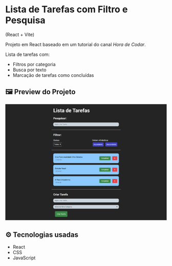 
# Lista de Tarefas com Filtro e Pesquisa
(React + Vite)

Projeto em React baseado em um tutorial do canal *Hora de Codar*.

Lista de tarefas com:
- Filtros por categoria
- Busca por texto
- Marcação de tarefas como concluídas

## 🖼️ Preview do Projeto

![Preview do projeto](public/Screenshot.png)

## ⚙️ Tecnologias usadas
- React
- CSS
- JavaScript

